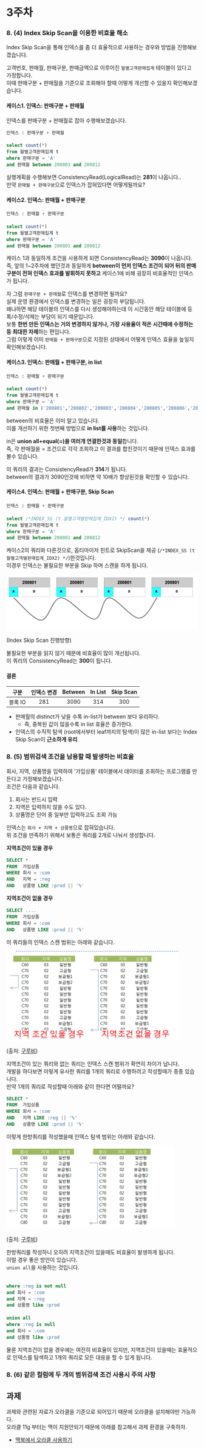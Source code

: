 # 3주차

### 8. (4) Index Skip Scan을 이용한 비효율 해소

Index Skip Scan을 통해 인덱스를 좀 더 효율적으로 사용하는 경우와 방법을 진행해보겠습니다.  
  
고객번호, 판매월, 판매구분, 판매금액으로 이루어진 ```월별고객판매집계``` 테이블이 있다고 가정합니다.  
이때 판매구분 + 판매월을 기준으로 조회해야 할때 어떻게 개선할 수 있을지 확인해보겠습니다.

#### 케이스1. 인덱스: 판매구분 + 판매월

인덱스를 판매구분 + 판매월로 잡아 수행해보겠습니다.

```sql
인덱스 : 판매구분 + 판매월

select count(*)
from 월별고객판매집계 t
where 판매구분 = 'A'
and 판매월 between 200801 and 200812
```

실행계획을 수행해보면 ConsistencyRead(LogicalRead)는 **281**이 나옵니다..  
만약 ```판매월 + 판매구분```으로 인덱스가 잡혀있다면 어떻게될까요?

#### 케이스2. 인덱스: 판매월 + 판매구분

```sql
인덱스 : 판매월 + 판매구분

select count(*)
from 월별고객판매집계 t
where 판매구분 = 'A'
and 판매월 between 200801 and 200812
```

케이스 1과 동일하게 조건을 사용하게 되면 ConsistencyRead는 **3090**이 나옵니다.  
즉, 앞의 1~2주차에 했던것과 동일하게 **between이 먼저 인덱스 조건이 되어 뒤의 판매구분이 전혀 인덱스 효과를 발휘하지 못하고** 케이스1에 비해 굉장히 비효율적인 인덱스가 됩니다.  

자 그럼 ```판매구분 + 판매월```로 인덱스를 변경하면 될까요?  
실제 운영 환경에서 인덱스를 변경하는 일은 굉장히 부담됩니다.  
왜냐하면 해당 테이블의 인덱스를 다시 생성해야하는데 이 시간동안 해당 테이블에 등록/수정/삭제는 부담이 되기 때문입니다.  
보통 **한번 만든 인덱스는 거의 변경하지 않거나, 가장 사용율이 적은 시간때에 수정하는 등 최대한 자제**하는 편입니다.  
그럼 이렇게 이미 ```판매월 + 판매구분```으로 지정된 상태에서 어떻게 인덱스 효율을 높일지 확인해보겠습니다.

#### 케이스3. 인덱스: 판매월 + 판매구분, in list

```sql
인덱스 : 판매월 + 판매구분

select count(*)
from 월별고객판매집계 t
where 판매구분 = 'A'
and 판매월 in ('200801','200802','200803','200804','200805','200806','200807','200808','200808','200810','200811','200812');
```

between의 비효율은 이미 알고 있습니다.  
이를 개선하기 위한 첫번째 방법으로 **in list를 사용**하는 것입니다.  
  
in은 **union all+equal(=)을 여러개 연결한것과 동일**합니다.  
즉, 각 판매월을 = 조건으로 각각 조회하고 이 결과를 합친것이기 때문에 인덱스 효과를 볼수 있습니다.  
  
이 쿼리의 결과는 ConsistencyRead가 **314**가 됩니다.  
between의 결과가 3090인것에 비하면 약 10배가 향상된것을 확인할 수 있습니다.  

#### 케이스4. 인덱스: 판매월 + 판매구분, Skip Scan

```sql
인덱스 : 판매월 + 판매구분

select /*INDEX_SS (t 월별고객별판매집계_IDX2) */ count(*)
from 월별고객판매집계 t
where 판매구분 = 'A'
and 판매월 between 200801 and 200812
```

케이스2의 쿼리와 다른것으로, 옵티마이저 힌트로 SkipScan을 제공 (```/*INDEX_SS (t 월별고객별판매집계_IDX2) */```)한것입니다.  
이경우 인덱스는 불필요한 부분을 Skip 하며 스캔을 하게 됩니다.

![3_skipscan](./images/3_skipscan.png)

(Index Skip Scan 진행방향)  
  
불필요한 부분을 읽지 않기 때문에 비효율이 많이 개선됩니다.  
이 쿼리의 ConsistencyRead는 **300**이 됩니다.

#### 결론

|   구분  | 인덱스 변경 | Between | In List | Skip Scan |
|:-------:|:-----------:|:-------:|:-------:|:---------:|
| 블록 IO |     281     |   3090  |   314   |    300    |

* 판매월의 distinct가 낮을 수록 in-list가 between 보다 유리하다.
  * 즉, 중복된 값이 많을수록 in list 효율은 증가한다.
* 인덱스의 수직적 탐색 (root에서부터 leaf까지의 탐색)이 많은 in-list 보다는 Index Skip Scan이 **근소하게 유리** 

### 8. (5) 범위검색 조건을 남용할 때 발생하는 비효율

회사, 지역, 상품명을 입력하여 '가입상품' 테이블에서 데이터를 조회하는 프로그램를 만든다고 가정해보겠습니다.  
조건은 다음과 같습니다.

1. 회사는 반드시 입력
2. 지역은 입력하지 않을 수도 있다.
3. 상품명은 단어 중 일부만 입력하고도 조회 가능

인덱스는 ```회사 + 지역 + 상품명```으로 잡혀있습니다.  
위 조건을 만족하기 위해서 보통은 쿼리를 2개로 나눠서 생성합니다.  
  
**지역조건이 있을 경우**

```sql
SELECT *
FROM  가입상품
WHERE 회사 = :com
AND   지역 = :reg
AND   상품명 LIKE :prod || '%'
```

**지역조건이 없을 경우**

```sql
SELECT ....
FROM  가입상품
WHERE 회사 = :com
AND   상품명 LIKE :prod || '%'
```

이 쿼리들의 인덱스 스캔 범위는 아래와 같습니다.  

![3_지역조건](./images/3_지역조건.png)

(출처: [구루비](http://wiki.gurubee.net/pages/viewpage.action?pageId=26740302))  
  
지역조건이 있는 쿼리와 없는 쿼리는 인덱스 스캔 범위가 확연히 차이가 납니다.  
개발을 하다보면 이렇게 유사한 쿼리를 1개의 쿼리로 수행하려고 작성할때가 종종 있습니다.  
만약 1개의 쿼리로 작성할때 아래와 같이 한다면 어떨까요?

```sql
SELECT *
FROM  가입상품
WHERE 회사 = :com
AND   지역 LIKE :reg || '%'
AND   상품명 LIKE :prod || '%'
```

이렇게 한방쿼리를 작성했을때 인덱스 탐색 범위는 아래와 같습니다.

![3_지역조건](./images/3_지역조건2.png)

(출처: [구루비](http://wiki.gurubee.net/pages/viewpage.action?pageId=26740302))  

한방쿼리를 작성하니 오히려 지역조건이 있을때도 비효율이 발생하게 됩니다.  
이럴 경우 좋은 방안이 있습니다.  
```union all```을 사용하는 것입니다.

```sql

where :reg is not null
and 회사 = :com
and 지역 = :reg
and 상품명 like :prod

union all
where :reg is null
and 회사 = :com
and 상품명 like :prod  

```

물론 지역조건이 없을 경우에는 여전히 비효율이 있지만, 지역조건이 있을때는 효율적으로 인덱스를 탐색하고 1개의 쿼리로 모든 대응을 할 수 있게 됩니다. 

### 8. (6) 같은 컬럼에 두 개의 범위검색 조건 사용시 주의 사항




## 과제

과제와 관련된 자료가 오라클을 기준으로 되어있기 때문에 오라클을 설치해야만 가능하다.  
오라클 11g 부터는 맥이 지원안되기 때문에 아래를 참고해서 과제 환경을 구축하자.

* [맥북에서 오라클 사용하기](http://jojoldu.tistory.com/169)


